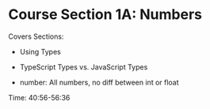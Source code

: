 # Course Section 1A: Numbers

Covers Sections:

- Using Types
- TypeScript Types vs. JavaScript Types

- number: All numbers, no diff between int or float

Time: 40:56-56:36
